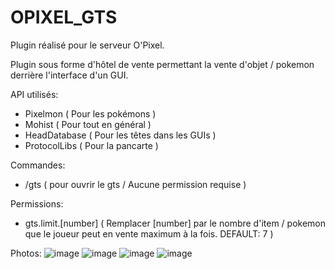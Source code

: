 # OPIXEL_GTS

Plugin réalisé pour le serveur O'Pixel.

Plugin sous forme d'hôtel de vente permettant la vente d'objet / pokemon
derrière l'interface d'un GUI.

API utilisés:
  - Pixelmon ( Pour les pokémons )
  - Mohist ( Pour tout en général )
  - HeadDatabase ( Pour les têtes dans les GUIs )
  - ProtocolLibs ( Pour la pancarte )
  
Commandes:
  - /gts ( pour ouvrir le gts / Aucune permission requise )

Permissions:
  - gts.limit.[number] ( Remplacer [number] par le nombre d'item / pokemon que le joueur peut en vente maximum à la fois. DEFAULT: 7 )

Photos:
![image](https://user-images.githubusercontent.com/81443374/132006349-285fe55f-2a3c-4d28-b2b0-594109166e0e.png)
![image](https://user-images.githubusercontent.com/81443374/132006407-31969fe6-da55-4550-8099-33be525443b2.png)
![image](https://user-images.githubusercontent.com/81443374/132006459-b713abed-43fe-4336-b54e-dd6c2118385a.png)
![image](https://user-images.githubusercontent.com/81443374/132006520-9b93b696-72bb-43ac-9328-d4b100ba2389.png)

